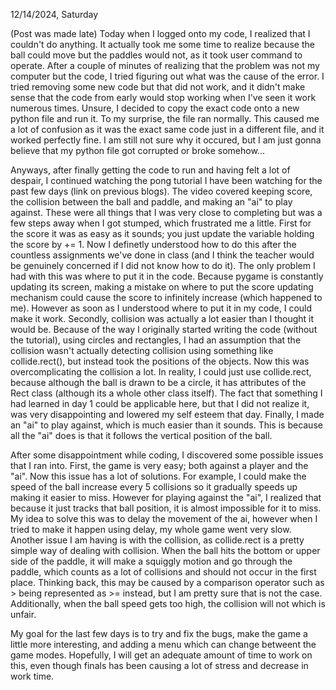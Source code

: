 12/14/2024, Saturday

(Post was made late)
Today when I logged onto my code, I realized that I couldn't do anything. It actually took me some time to realize because the ball could move but the paddles would not, as it took user command to operate. After a couple of minutes of realizing that the problem was not my computer but the code, I tried figuring out what was the cause of the error. I tried removing some new code but that did not work, and it didn't make sense that the code from early would stop working when I've seen it work numerous times. Unsure, I decided to copy the exact code onto a new python file and run it. To my surprise, the file ran normally. This caused me a lot of confusion as it was the exact same code just in a different file, and it worked perfectly fine. I am still not sure why it occured, but I am just gonna believe that my python file got corrupted or broke somehow...

Anyways, after finally getting the code to run and having felt a lot of despair, I continued watching the pong tutorial I have been watching for the past few days (link on previous blogs). The video covered keeping score, the collision between the ball and paddle, and making an "ai" to play against. These were all things that I was very close to completing but was a few steps away when I got stumped, which frustrated me a little. First for the score it was as easy as it sounds; you just update the variable holding the score by += 1. Now I definetly understood how to do this after the countless assignments we've done in class (and I think the teacher would be genuinely concerned if I did not know how to do it). The only problem I had with this was where to put it in the code. Because pygame is constantly updating its screen, making a mistake on where to put the score updating mechanism could cause the score to infinitely increase (which happened to me). However as soon as I understood where to put it in my code, I could make it work. Secondly, collision was actually a lot easier than I thought it would be. Because of the way I originally started writing the code (without the tutorial), using circles and rectangles, I had an assumption that the collision wasn't actually detecting collision using something like collide.rect(), but instead took the positions of the objects. Now this was overcomplicating the collision a lot. In reality, I could just use collide.rect, because although the ball is drawn to be a circle, it has attributes of the Rect class (although its a whole other class itself). The fact that something I had learned in day 1 could be applicable here, but that I did not realize it, was very disappointing and lowered my self esteem that day. Finally, I made an "ai" to play against, which is much easier than it sounds. This is because all the "ai" does is that it follows the vertical position of the ball.

After some disappointment while coding, I discovered some possible issues that I ran into. First, the game is very easy; both against a player and the "ai". Now this issue has a lot of solutions. For example, I could make the speed of the ball increase every 5 collisions so it gradually speeds up making it easier to miss. However for playing against the "ai", I realized that because it just tracks that ball position, it is almost impossible for it to miss. My idea to solve this was to delay the movement of the ai, however when I tried to make it happen using delay, my whole game went very slow. Another issue I am having is with the collision, as collide.rect is a pretty simple way of dealing with collision. When the ball hits the bottom or upper side of the paddle, it will make a squiggly motion and go through the paddle, which counts as a lot of collisions and should not occur in the first place. Thinking back, this may be caused by a comparison operator such as > being represented as >= instead, but I am pretty sure that is not the case. Additionally, when the ball speed gets too high, the collision will not which is unfair.

My goal for the last few days is to try and fix the bugs, make the game a little more interesting, and adding a menu which can change betweent the game modes. Hopefully, I will get an adequate amount of time to work on this, even though finals has been causing a lot of stress and decrease in work time.
